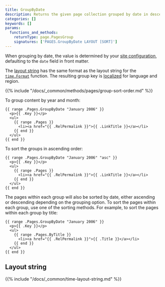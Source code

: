 ```yaml
---
title: GroupByDate
description: Returns the given page collection grouped by date in descending order.
categories: []
keywords: []
params:
  functions_and_methods:
    returnType: page.PagesGroup
    signatures: ['PAGES.GroupByDate LAYOUT [SORT]']
---
```


When grouping by date, the value is determined by your [site configuration][], defaulting to the `date` field in front matter.

The [layout string][] has the same format as the layout string for the [`time.Format`][] function. The resulting group key is [localized](g) for language and region.

[`time.Format`]: /docs/reference/functions/time/format/
[layout string]: #layout-string
[site configuration]: /docs/reference/configuration/front-matter/#dates

{{% include "/docs/_common/methods/pages/group-sort-order.md" %}}

To group content by year and month:

```go-html-template
{{ range .Pages.GroupByDate "January 2006" }}
  <p>{{ .Key }}</p>
  <ul>
    {{ range .Pages }}
      <li><a href="{{ .RelPermalink }}">{{ .LinkTitle }}</a></li>
    {{ end }}
  </ul>
{{ end }}
```

To sort the groups in ascending order:

```go-html-template
{{ range .Pages.GroupByDate "January 2006" "asc" }}
  <p>{{ .Key }}</p>
  <ul>
    {{ range .Pages }}
      <li><a href="{{ .RelPermalink }}">{{ .LinkTitle }}</a></li>
    {{ end }}
  </ul>
{{ end }}
```

The pages within each group will also be sorted by date, either ascending or descending depending on the grouping option. To sort the pages within each group, use one of the sorting methods. For example, to sort the pages within each group by title:

```go-html-template
{{ range .Pages.GroupByDate "January 2006" }}
  <p>{{ .Key }}</p>
  <ul>
    {{ range .Pages.ByTitle }}
      <li><a href="{{ .RelPermalink }}">{{ .Title }}</a></li>
    {{ end }}
  </ul>
{{ end }}
```

## Layout string

{{% include "/docs/_common/time-layout-string.md" %}}
